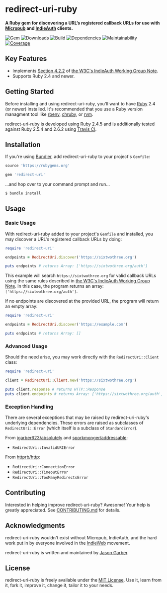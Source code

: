 # redirect-uri-ruby

**A Ruby gem for discovering a URL’s registered callback URLs for use with [Micropub](https://indieweb.org/Micropub) and [IndieAuth](https://indieweb.org/IndieAuth) clients.**

[![Gem](https://img.shields.io/gem/v/redirect-uri.svg?style=for-the-badge)](https://rubygems.org/gems/redirect-uri)
[![Downloads](https://img.shields.io/gem/dt/redirect-uri.svg?style=for-the-badge)](https://rubygems.org/gems/redirect-uri)
[![Build](https://img.shields.io/travis/com/jgarber623/redirect-uri-ruby/master.svg?style=for-the-badge)](https://travis-ci.com/jgarber623/redirect-uri-ruby)
[![Dependencies](https://img.shields.io/depfu/jgarber623/redirect-uri-ruby.svg?style=for-the-badge)](https://depfu.com/github/jgarber623/redirect-uri-ruby)
[![Maintainability](https://img.shields.io/codeclimate/maintainability/jgarber623/redirect-uri-ruby.svg?style=for-the-badge)](https://codeclimate.com/github/jgarber623/redirect-uri-ruby)
[![Coverage](https://img.shields.io/codeclimate/c/jgarber623/redirect-uri-ruby.svg?style=for-the-badge)](https://codeclimate.com/github/jgarber623/redirect-uri-ruby/code)

## Key Features

- Implements [Section 4.2.2](https://www.w3.org/TR/indieauth/#redirect-url) of [the W3C's IndieAuth Working Group Note](https://www.w3.org/TR/indieauth/).
- Supports Ruby 2.4 and newer.

## Getting Started

Before installing and using redirect-uri-ruby, you'll want to have [Ruby](https://www.ruby-lang.org) 2.4 (or newer) installed. It's recommended that you use a Ruby version managment tool like [rbenv](https://github.com/rbenv/rbenv), [chruby](https://github.com/postmodern/chruby), or [rvm](https://github.com/rvm/rvm).

redirect-uri-ruby is developed using Ruby 2.4.5 and is additionally tested against Ruby 2.5.4 and 2.6.2 using [Travis CI](https://travis-ci.com/jgarber623/redirect-uri-ruby).

## Installation

If you're using [Bundler](https://bundler.io), add redirect-uri-ruby to your project's `Gemfile`:

```ruby
source 'https://rubygems.org'

gem 'redirect-uri'
```

…and hop over to your command prompt and run…

```sh
$ bundle install
```

## Usage

### Basic Usage

With redirect-uri-ruby added to your project's `Gemfile` and installed, you may discover a URL's registered callback URLs by doing:

```ruby
require 'redirect-uri'

endpoints = RedirectUri.discover('https://sixtwothree.org')

puts endpoints # returns Array: ['https://sixtwothree.org/auth']
```

This example will search `https://sixtwothree.org` for valid callback URLs using the same rules described in [the W3C's IndieAuth Working Group Note](https://www.w3.org/TR/indieauth/#redirect-url). In this case, the program returns an array: `['https://sixtwothree.org/auth']`.

If no endpoints are discovered at the provided URL, the program will return an empty array:

```ruby
require 'redirect-uri'

endpoints = RedirectUri.discover('https://example.com')

puts endpoints # returns Array: []
```

### Advanced Usage

Should the need arise, you may work directly with the `RedirectUri::Client` class:

```ruby
require 'redirect-uri'

client = RedirectUri::Client.new('https://sixtwothree.org')

puts client.response # returns HTTP::Response
puts client.endpoints # returns Array: ['https://sixtwothree.org/auth']
```

### Exception Handling

There are several exceptions that may be raised by redirect-uri-ruby's underlying dependencies. These errors are raised as subclasses of `RedirectUri::Error` (which itself is a subclass of `StandardError`).

From [jgarber623/absolutely](https://github.com/jgarber623/absolutely) and  [sporkmonger/addressable](https://github.com/sporkmonger/addressable):

- `RedirectUri::InvalidURIError`

From [httprb/http](https://github.com/httprb/http):

- `RedirectUri::ConnectionError`
- `RedirectUri::TimeoutError`
- `RedirectUri::TooManyRedirectsError`

## Contributing

Interested in helping improve redirect-uri-ruby? Awesome! Your help is greatly appreciated. See [CONTRIBUTING.md](https://github.com/jgarber623/redirect-uri-ruby/blob/master/CONTRIBUTING.md) for details.

## Acknowledgments

redirect-uri-ruby wouldn't exist without Micropub, IndieAuth, and the hard work put in by everyone involved in the [IndieWeb](https://indieweb.org) movement.

redirect-uri-ruby is written and maintained by [Jason Garber](https://sixtwothree.org).

## License

redirect-uri-ruby is freely available under the [MIT License](https://opensource.org/licenses/MIT). Use it, learn from it, fork it, improve it, change it, tailor it to your needs.
